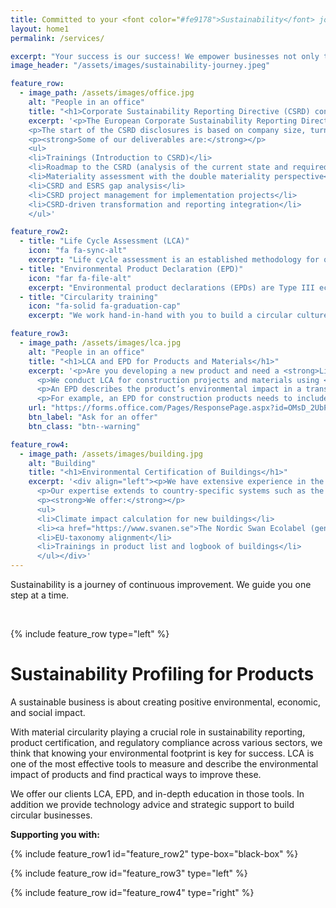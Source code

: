 ```yaml
---
title: Committed to your <font color="#fe9178">Sustainability</font> journey
layout: home1
permalink: /services/

excerpt: "Your success is our success! We empower businesses not only to survive but thrive in the new green economy."
image_header: "/assets/images/sustainability-journey.jpeg"

feature_row:
  - image_path: /assets/images/office.jpg
    alt: "People in an office"
    title: "<h1>Corporate Sustainability Reporting Directive (CSRD) consulting </h1>"
    excerpt: '<p>The European Corporate Sustainability Reporting Directive mandates that over 50.000 EU and some non-EU companies disclose their sustainability information as a part of their annual management report.</p>
    <p>The start of the CSRD disclosures is based on company size, turnover, listed status and geographical market, with first enterprises being required to report in 2025 for financial year 2024. The reporting requirements are extensive and cover many areas of sustainability based on the double materiality principle, which can be particularly challenging for companies who are only starting to define their sustainability strategy.</p>
    <p><strong>Some of our deliverables are:</strong></p>
    <ul>
    <li>Trainings (Introduction to CSRD)</li>
    <li>Roadmap to the CSRD (analysis of the current state and required future steps for corporate sustainability reporting)</li>
    <li>Materiality assessment with the double materiality perspective</li>
    <li>CSRD and ESRS gap analysis</li>
    <li>CSRD project management for implementation projects</li>
    <li>CSRD-driven transformation and reporting integration</li>
    </ul>'

feature_row2:
  - title: "Life Cycle Assessment (LCA)" 
    icon: "fa fa-sync-alt"
    excerpt: "Life cycle assessment is an established methodology for quantification of environmental impacts of products and services across their life cycles. It can be used for identification of environmental hotspots, comparison of different scenarios at design and product stages."
  - title: "Environmental Product Declaration (EPD)"
    icon: "far fa-file-alt"
    excerpt: "Environmental product declarations (EPDs) are Type III ecolabels based on the LCA methodology with a usual validity of 5 years. They declare the environmental impacts associated with the product’s lifecycle using a standardised, comparable methodology."
  - title: "Circularity training"
    icon: "fa-solid fa-graduation-cap"
    excerpt: "We work hand-in-hand with you to build a circular culture in your organization, empowering your employees through tailored training and education. Together, we develop circular strategies that reflect your values and business goals."

feature_row3:
  - image_path: /assets/images/lca.jpg
    alt: "People in an office"
    title: "<h1>LCA and EPD for Products and Materials</h1>"
    excerpt: '<p>Are you developing a new product and need a <strong>Life Cycle Assessment</strong> (LCA) and <strong>Environmental Product Declaration</strong> (EPD)?</p>
      <p>We conduct LCA for construction projects and materials using <a href="https://www.boverket.se/sv/byggande/hallbart-byggande-och-forvaltning/livscykelanalys/miljodata-och-lca-verktyg/verktyg-for-lca/">Boverket</a> approved software. Our LCA helps you understand the environmental impact of your building design and identify opportunities for improvement.</p>
      <p>An EPD describes the product’s environmental impact in a transparent and comparable manner and is based on the LCA. Depending on what the product is, product category rules (PCR) define what needs to be included in the report.</p>
      <p>For example, an EPD for construction products needs to include 19 different environmental impact categories across the product’s manufacturing and end of life stages, which helps you identify potential environmental issues along the value chain to implement more circular designs for improved environmental performance.</p>'
    url: "https://forms.office.com/Pages/ResponsePage.aspx?id=OMsD_2UbPEKOQhJn4ZyvwkEMtSRIuMRNmBidQUS90glUN1JBQzZKRFNPTjJINDY4RTBBV1pVNEc0Uy4u"
    btn_label: "Ask for an offer"
    btn_class: "btn--warning"

feature_row4:
  - image_path: /assets/images/building.jpg
    alt: "Building"
    title: "<h1>Environmental Certification of Buildings</h1>"
    excerpt: '<div align="left"><p>We have extensive experience in the construction industry, helping clients reduce waste and achieve environmental certifications such as the Nordic ecolabel Svanen and EU Taxonomy.</p>
      <p>Our expertise extends to country-specific systems such as the Nordic Svanen, ensuring your project meets the highest standards of environmental sustainability.</p>
      <p><strong>We offer:</strong></p>
      <ul>
      <li>Climate impact calculation for new buildings</li>
      <li><a href="https://www.svanen.se">The Nordic Swan Ecolabel (generation 3 and 4)</a></li>
      <li>EU-taxonomy alignment</li>
      <li>Trainings in product list and logbook of buildings</li>
      </ul></div>'
---
```


<p class="small-text">Sustainability is a journey of continuous improvement. We guide you one step at a time.</p>
<br>


{% include feature_row  type="left" %}

# Sustainability Profiling for Products

A sustainable business is about creating positive environmental, economic, and social impact.

With material circularity playing a crucial role in sustainability reporting, product certification, and regulatory compliance across various sectors, we think that knowing your environmental footprint is key for success. LCA is one of the most effective tools to measure and describe the environmental impact of products and find practical ways to improve these.

We offer our clients LCA, EPD, and in-depth education in those tools. In addition we provide technology advice and strategic support to build circular businesses.

**Supporting you with:**

{% include feature_row1 id="feature_row2" type-box="black-box" %}

{% include feature_row id="feature_row3" type="left" %}

{% include feature_row id="feature_row4" type="right" %}

